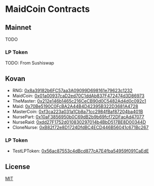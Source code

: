 # MaidCoin Contracts

## Mainnet
TODO

### LP Token
TODO: From Sushiswap

## Kovan
- RNG: [0x8a39182b6FC57aa3A09099D698161e79623c1232](https://kovan.etherscan.io/address/0x8a39182b6FC57aa3A09099D698161e79623c1232)
- MaidCoin: [0x01a00937caD2ed70C1ddAb837F472474d3D86973](https://kovan.etherscan.io/address/0x01a00937caD2ed70C1ddAb837F472474d3D86973)
- TheMaster: [0x212e146b1465c216CeCB90d0C5482Ad4d0c092c1](https://kovan.etherscan.io/address/0x212e146b1465c216CeCB90d0C5482Ad4d0c092c1)
- Maid: [0x70Be5190C0FcBA2A44B4D42395B322D3681A4728](https://kovan.etherscan.io/address/0x70Be5190C0FcBA2A44B4D42395B322D3681A4728)
- MasterCoin: [0xf3ca223a031a1Cb8a71cc2984fBaf87204ba401B](https://kovan.etherscan.io/address/0xf3ca223a031a1Cb8a71cc2984fBaf87204ba401B)
- NursePart: [0x10aF3856950b0C69dB2b9b69fcf72DFacAd47077](https://kovan.etherscan.io/address/0x10aF3856950b0C69dB2b9b69fcf72DFacAd47077)
- NurseRaid: [0xdd27F1752d010830297014b4BbD517BE8D00344D](https://kovan.etherscan.io/address/0xdd27F1752d010830297014b4BbD517BE8D00344D)
- CloneNurse: [0xB82f72e8D1724DfdBC4ECD446B56041c671Bc267](https://kovan.etherscan.io/address/0xB82f72e8D1724DfdBC4ECD446B56041c671Bc267)

### LP Token
- TestLPToken: [0x56ac87553c4dBcd877cA7E4fba54959f091CaEdE](https://kovan.etherscan.io/address/0x56ac87553c4dBcd877cA7E4fba54959f091CaEdE)

## License
[MIT](LICENSE)
